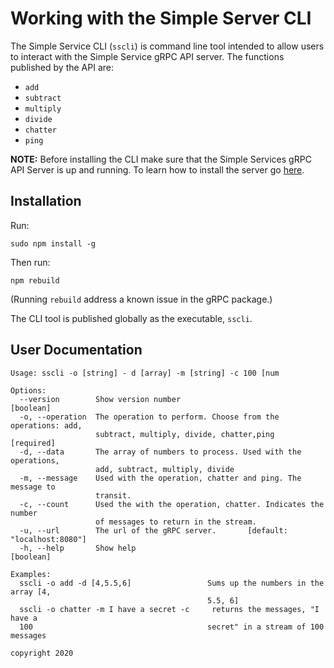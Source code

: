# Working with the Simple Server CLI

The Simple Service CLI (`sscli`) is command line tool intended to allow users to interact with the Simple Service gRPC API server. The functions published by the API are:

* `add`
* `subtract`
* `multiply`
* `divide`
* `chatter`
* `ping`


**NOTE:** Before installing the CLI make sure that the Simple Services gRPC API Server is up and running. To learn how to install the server go [here](../server/readme.md).

## Installation

Run:

`sudo npm install -g`

Then run:

`npm rebuild`

(Running `rebuild` address a known issue in the gRPC package.)

The CLI tool is published globally as the executable, `sscli`.

## User Documentation

```text
Usage: sscli -o [string] - d [array] -m [string] -c 100 [num

Options:
  --version        Show version number                                 [boolean]
  -o, --operation  The operation to perform. Choose from the operations: add,
                   subtract, multiply, divide, chatter,ping            [required]
  -d, --data       The array of numbers to process. Used with the operations,
                   add, subtract, multiply, divide
  -m, --message    Used with the operation, chatter and ping. The message to
                   transit.
  -c, --count      Used the with the operation, chatter. Indicates the number
                   of messages to return in the stream.
  -u, --url        The url of the gRPC server.       [default: "localhost:8080"]
  -h, --help       Show help                                           [boolean]

Examples:
  sscli -o add -d [4,5.5,6]                 Sums up the numbers in the array [4,
                                            5.5, 6]
  sscli -o chatter -m I have a secret -c     returns the messages, "I have a
  100                                       secret" in a stream of 100 messages

copyright 2020
```